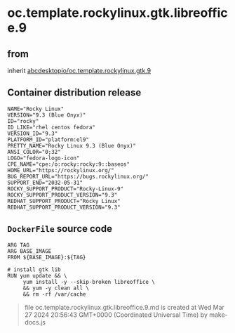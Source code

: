 # oc.template.rockylinux.gtk.libreoffice.9
## from
 inherit [abcdesktopio/oc.template.rockylinux.gtk.9](../oc.template.rockylinux.gtk.9)
## Container distribution release


``` 
NAME="Rocky Linux"
VERSION="9.3 (Blue Onyx)"
ID="rocky"
ID_LIKE="rhel centos fedora"
VERSION_ID="9.3"
PLATFORM_ID="platform:el9"
PRETTY_NAME="Rocky Linux 9.3 (Blue Onyx)"
ANSI_COLOR="0;32"
LOGO="fedora-logo-icon"
CPE_NAME="cpe:/o:rocky:rocky:9::baseos"
HOME_URL="https://rockylinux.org/"
BUG_REPORT_URL="https://bugs.rockylinux.org/"
SUPPORT_END="2032-05-31"
ROCKY_SUPPORT_PRODUCT="Rocky-Linux-9"
ROCKY_SUPPORT_PRODUCT_VERSION="9.3"
REDHAT_SUPPORT_PRODUCT="Rocky Linux"
REDHAT_SUPPORT_PRODUCT_VERSION="9.3"

```



## `DockerFile` source code

``` 
ARG TAG
ARG BASE_IMAGE
FROM ${BASE_IMAGE}:${TAG} 

# install gtk lib
RUN yum update && \
     yum install -y --skip-broken libreoffice \
     && yum -y clean all \
     && rm -rf /var/cache

```



> file oc.template.rockylinux.gtk.libreoffice.9.md is created at Wed Mar 27 2024 20:56:43 GMT+0000 (Coordinated Universal Time) by make-docs.js
